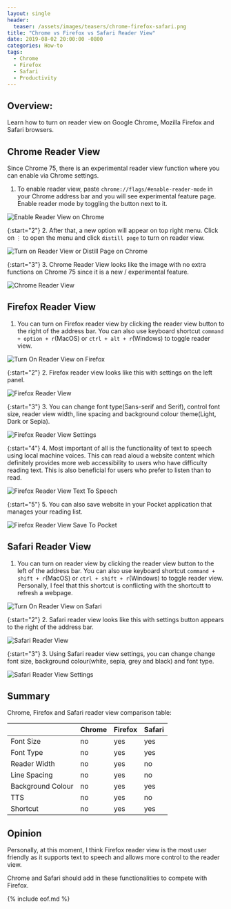```yaml
---
layout: single
header:
  teaser: /assets/images/teasers/chrome-firefox-safari.png
title: "Chrome vs Firefox vs Safari Reader View"
date: 2019-08-02 20:00:00 -0800
categories: How-to
tags:
  - Chrome
  - Firefox
  - Safari
  - Productivity
---
```


## Overview: 
Learn how to turn on reader view on Google Chrome, Mozilla Firefox and Safari browsers. 

## Chrome Reader View
Since Chrome 75, there is an experimental reader view function where you can enable via Chrome settings. 

1. To enable reader view, paste `chrome://flags/#enable-reader-mode` in your Chrome address bar and you will see experimental feature page. Enable reader mode by toggling the button next to it.

![Enable Reader View on Chrome](/assets/images/2019-08-02-chrome-firefox-and-safari-reader-view/chrome-enable-reader-mode.png)

{:start="2"}
2. After that, a new option will appear on top right menu. Click on `⋮` to open the menu and click `distill page` to turn on reader view. 

![Turn on Reader View or Distill Page on Chrome](/assets/images/2019-08-02-chrome-firefox-and-safari-reader-view/chrome-open-reader-view-or-distill-page.png)

{:start="3"}
3. Chrome Reader View looks like the image with no extra functions on Chrome 75 since it is a new / experimental feature.     

![Chrome Reader View](/assets/images/2019-08-02-chrome-firefox-and-safari-reader-view/chrome-reader-view.png)

## Firefox Reader View
1. You can turn on Firefox reader view by clicking the reader view button to the right of the address bar. You can also use keyboard shortcut `command + option + r`(MacOS) or `ctrl + alt + r`(Windows) to toggle reader view.

![Turn On Reader View on Firefox](/assets/images/2019-08-02-chrome-firefox-and-safari-reader-view/firefox-turn-on-reader-view.png)

{:start="2"}
2. Firefox reader view looks like this with settings on the left panel.  

![Firefox Reader View](/assets/images/2019-08-02-chrome-firefox-and-safari-reader-view/firefox-reader-view.png)

{:start="3"}
3. You can change font type(Sans-serif and Serif), control font size, reader view width, line spacing and background colour theme(Light, Dark or Sepia).  

![Firefox Reader View Settings](/assets/images/2019-08-02-chrome-firefox-and-safari-reader-view/firefox-reader-view-settings.png)

{:start="4"}
4. Most important of all is the functionality of text to speech using local machine voices. This can read aloud a website content which definitely provides more web accessibility to users who have difficulty reading text. This is also beneficial for users who prefer to listen than to read.  

![Firefox Reader View Text To Speech](/assets/images/2019-08-02-chrome-firefox-and-safari-reader-view/firefox-reader-view-text-to-speech.png)

{:start="5"}
5. You can also save website in your Pocket application that manages your reading list.   

![Firefox Reader View Save To Pocket](/assets/images/2019-08-02-chrome-firefox-and-safari-reader-view/firefox-reader-view-save-to-pocket.png)

## Safari Reader View
1. You can turn on reader view by clicking the reader view button to the left of the address bar. You can also use keyboard shortcut `command + shift + r`(MacOS) or `ctrl + shift + r`(Windows) to toggle reader view. Personally, I feel that this shortcut is conflicting with the shortcutt to refresh a webpage.  

![Turn On Reader View on Safari](/assets/images/2019-08-02-chrome-firefox-and-safari-reader-view/safari-turn-on-reader-view.png)

{:start="2"}
2. Safari reader view looks like this with settings button appears to the right of the address bar. 

![Safari Reader View](/assets/images/2019-08-02-chrome-firefox-and-safari-reader-view/safari-reader-view.png)

{:start="3"}
3. Using Safari reader view settings, you can change change font size, background colour(white, sepia, grey and black) and font type.  

![Safari Reader View Settings](/assets/images/2019-08-02-chrome-firefox-and-safari-reader-view/safari-reader-view-settings.png)

## Summary 
Chrome, Firefox and Safari reader view comparison table:  

| | Chrome | Firefox | Safari
|---|:---|:---|:---|
| Font Size | no | yes | yes |
| Font Type | no | yes | yes |
| Reader Width | no | yes | no |
| Line Spacing | no | yes | no |
| Background Colour | no | yes | yes |
| TTS | no | yes | no |
| Shortcut | no | yes | yes |

## Opinion
Personally, at this moment, I think Firefox reader view is the most user friendly as it supports text to speech and allows more control to the reader view.  

Chrome and Safari should add in these functionalities to compete with Firefox.  

{% include eof.md %}


